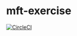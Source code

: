 # mft-exercise
[![CircleCI](https://circleci.com/gh/ryrodrig/mft-exercise.svg?style=svg)](https://circleci.com/gh/ryrodrig/mft-exercise)
